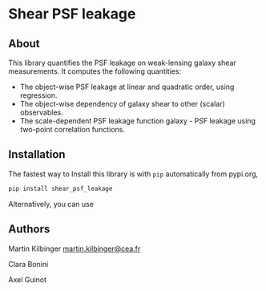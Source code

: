 # Shear PSF leakage

## About

This library quantifies the PSF leakage on weak-lensing galaxy shear            
measurements. It computes the following quantities:                             
                                                                                
- The object-wise PSF leakage at linear and quadratic order, using regression.  
- The object-wise dependency of galaxy shear to other (scalar) observables.     
- The scale-dependent PSF leakage function galaxy - PSF leakage using           
  two-point correlation functions. 

## Installation

The fastest way to Install this library is with `pip` automatically from
pypi.org,

```bash
pip install shear_psf_leakage
```

Alternatively, you can use

## Authors

Martin Kilbinger <martin.kilbinger@cea.fr>

Clara Bonini <mail>

Axel Guinot <mail>
